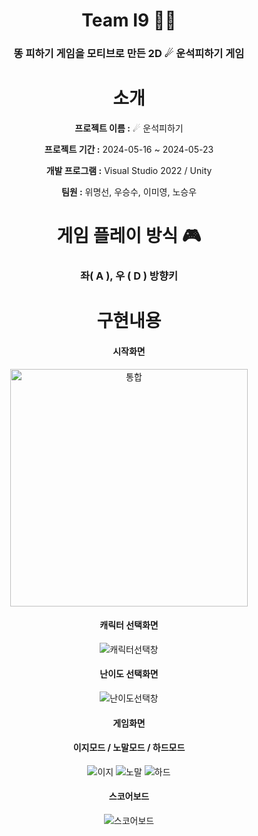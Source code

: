 
<div align="center"> 
  
# Team I9 🤦‍♂️


<div align="center"> 
  
### 똥 피하기 게임을 모티브로 만든 2D ☄ 운석피하기 게임
  
#
<div align="center"> 
  
#  소개 

  
</div>
<div align="center"> 
  
**프로젝트 이름 :** ☄ 운석피하기
  </div>
<div align="center"> 
  
**프로젝트 기간 :** 2024-05-16 ~ 2024-05-23
  </div>
<div align="center"> 
  
**개발 프로그램 :** Visual Studio 2022 / Unity
  </div>
<div align="center"> 
  
**팀원 :** 위명선, 우승수, 이미영, 노승우
  </div>
<div align="center"> 
  
#  게임 플레이 방식 🎮 

<div align="center"> 
  
### 좌( A ), 우 ( D ) 방향키

#

#  구현내용 
#### 시작화면

<img width="380" alt="통합" src="https://github.com/Myeungsun/I9-Team/assets/167074990/dc2e66ad-a4c2-4205-8d7d-2cc3d7a3ccd2">

#### 캐릭터 선택화면

![캐릭터선택창](https://github.com/Myeungsun/I9-Team/assets/167074990/f4f77795-0f55-44b8-b435-79f1c7717372)
#### 난이도 선택화면
![난이도선택창](https://github.com/Myeungsun/I9-Team/assets/167074990/ade73aad-e8c7-4d0d-875b-7045d7f7a9b5)
#### 게임화면
#### 이지모드       /         노말모드         /       하드모드
![이지](https://github.com/Myeungsun/I9-Team/assets/167074990/680a9a7d-52c0-4c31-adeb-d03dd405251f) ![노말](https://github.com/Myeungsun/I9-Team/assets/167074990/0e70914b-7417-482a-afd3-c04b9d3a4bf1) ![하드](https://github.com/Myeungsun/I9-Team/assets/167074990/18195558-8aac-4785-a657-692e4888ab1c)

  
#### 스코어보드
![스코어보드](https://github.com/Myeungsun/I9-Team/assets/167074990/2213b33b-ffd1-43ca-952f-3662c51bae58)
